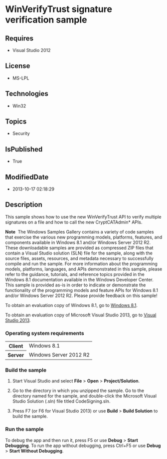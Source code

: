 # WinVerifyTrust signature verification sample
## Requires
* Visual Studio 2012
## License
* MS-LPL
## Technologies
* Win32
## Topics
* Security
## IsPublished
* True
## ModifiedDate
* 2013-10-17 02:18:29
## Description

<div id="mainSection">
<p>This sample shows how to use the new WinVerifyTrust API to verify multiple signatures on a file and how to call the new CryptCATAdmin* APIs.
</p>
<p class="note"><b>Note</b>&nbsp;&nbsp;The Windows Samples Gallery contains a variety of code samples that exercise the various new programming models, platforms, features, and components available in Windows&nbsp;8.1 and/or Windows Server&nbsp;2012&nbsp;R2. These downloadable samples
 are provided as compressed ZIP files that contain a Visual Studio solution (SLN) file for the sample, along with the source files, assets, resources, and metadata necessary to successfully compile and run the sample. For more information about the programming
 models, platforms, languages, and APIs demonstrated in this sample, please refer to the guidance, tutorials, and reference topics provided in the Windows&nbsp;8.1 documentation available in the Windows Developer Center. This sample is provided as-is in order to
 indicate or demonstrate the functionality of the programming models and feature APIs for Windows&nbsp;8.1 and/or Windows Server&nbsp;2012&nbsp;R2. Please provide feedback on this sample!</p>
<p>To obtain an evaluation copy of Windows&nbsp;8.1, go to <a href="http://go.microsoft.com/fwlink/p/?linkid=301696">
Windows&nbsp;8.1</a>.</p>
<p>To obtain an evaluation copy of Microsoft Visual Studio&nbsp;2013, go to <a href="http://go.microsoft.com/fwlink/p/?linkid=301697">
Visual Studio&nbsp;2013</a>.</p>
<h3>Operating system requirements</h3>
<table>
<tbody>
<tr>
<th>Client</th>
<td><dt>Windows&nbsp;8.1 </dt></td>
</tr>
<tr>
<th>Server</th>
<td><dt>Windows Server&nbsp;2012&nbsp;R2 </dt></td>
</tr>
</tbody>
</table>
<h3>Build the sample</h3>
<ol>
<li>
<p>Start Visual Studio and select <b>File</b> &gt; <b>Open</b> &gt; <b>Project/Solution</b>.</p>
</li><li>
<p>Go to the directory in which you unzipped the sample. Go to the directory named for the sample, and double-click the Microsoft Visual Studio Solution (.sln) file titled CodeSigning.sln.</p>
</li><li>
<p>Press F7 (or F6 for Visual Studio&nbsp;2013) or use <b>Build</b> &gt; <b>Build Solution</b> to build the sample.</p>
</li></ol>
<h3>Run the sample</h3>
<p>To debug the app and then run it, press F5 or use <b>Debug</b> &gt; <b>Start Debugging</b>. To run the app without debugging, press Ctrl&#43;F5 or use
<b>Debug</b> &gt; <b>Start Without Debugging</b>.</p>
</div>
